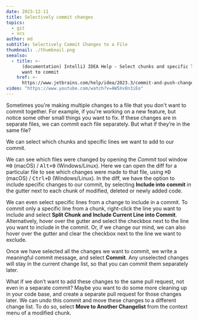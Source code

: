 ```yaml
---
date: 2023-12-11
title: Selectively commit changes
topics:
  - git
  - vcs
author: md
subtitle: Selectively Commit Changes to a File
thumbnail: ./thumbnail.png
seealso:
  - title: >-
      (documentation) IntelliJ IDEA Help - Select chunks and specific lines you
      want to commit
    href: >-
      https://www.jetbrains.com/help/idea/2023.3/commit-and-push-changes.html#select_chunks_in_commit_changes_dialog
video: "https://www.youtube.com/watch?v=AW5Xv8n3iEo"
---
```


Sometimes you're making multiple changes to a file that you don't want to commit together. For example, if you're working on a new feature, but notice some other small things you want to fix. If these changes are in separate files, we can commit each file separately. But what if they’re in the same file?

We can select which chunks and specific lines we want to add to our commit.

We can see which files were changed by opening the _Commit_ tool window <kbd>⌘0</kbd> (macOS) / <kbd>Alt+0</kbd> (Windows/Linux). Here we can open the diff for a particular file to see which changes were made to that file, using <kbd>⌘D</kbd> (macOS) / <kbd>Ctrl+D</kbd> (Windows/Linux). In the diff, we have the option to include specific changes to our commit, by selecting **Include into commit** in the gutter next to each chunk of modified, deleted or newly added code.

We can even select specific lines from a change to include in a commit. To commit only a specific line from a chunk, right-click the line you want to include and select **Split Chunk and Include Current Line into Commit**.
Alternatively, hover over the gutter and select the checkbox next to the line you want to include in the commit. Or, if we change our mind, we can also hover over the gutter and clear the checkbox next to the line we want to exclude.

Once we have selected all the changes we want to commit, we write a meaningful commit message, and select **Commit**. Any unselected changes will stay in the current change list, so that you can commit them separately later.

What if we don’t want to add these changes to the same pull request, not even in a separate commit? Maybe you want to do some more cleaning up in your code base, and create a separate pull request for those changes later.
We can undo this commit and move these changes to a different change list. To do so, select **Move to Another Changelist** from the context menu of a modified chunk.
